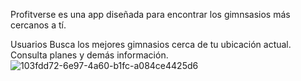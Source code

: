 Profitverse es una app diseñada para encontrar los gimnsasios más cercanos a tí. 

Usuarios
Busca los mejores gimnasios cerca de tu ubicación actual. Consulta planes y demás información.
![103fdd72-6e97-4a60-b1fc-a084ce4425d6](https://github.com/user-attachments/assets/7bc340d2-64b0-49bc-ac6a-2dc959f58de3)

